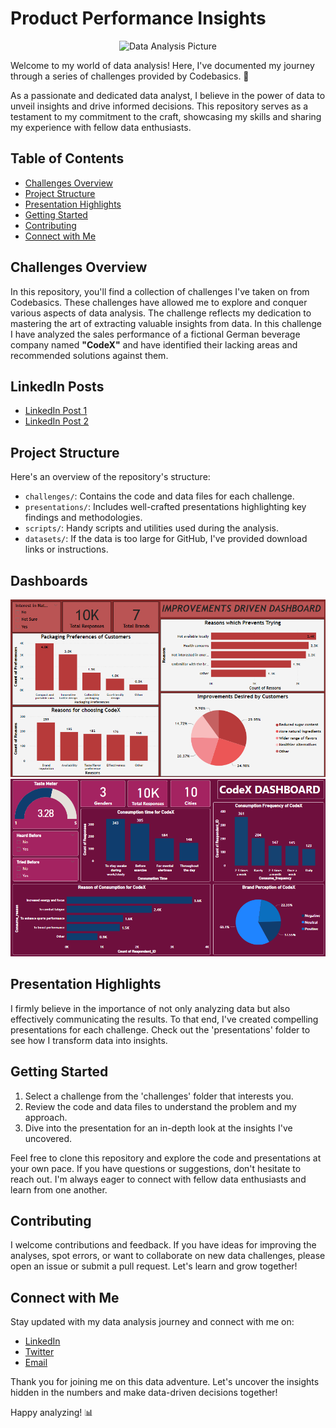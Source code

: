 # Product Performance Insights

<div align="center">
  <img src="https://media.licdn.com/dms/image/C4E16AQF9fFMEgQHK6w/profile-displaybackgroundimage-shrink_200_800/0/1659114806516?e=2147483647&v=beta&t=5WUUIG1nA-9bMP-KRcYEnkBRE8nPchtQEjXcdMP-EgI" alt="Data Analysis Picture">
</div>

Welcome to my world of data analysis! Here, I've documented my journey through a series of challenges provided by Codebasics. 🚀

As a passionate and dedicated data analyst, I believe in the power of data to unveil insights and drive informed decisions. This repository serves as a testament to my commitment to the craft, showcasing my skills and sharing my experience with fellow data enthusiasts.

## Table of Contents

- [Challenges Overview](#challenges-overview)
- [Project Structure](#project-structure)
- [Presentation Highlights](#presentation-highlights)
- [Getting Started](#getting-started)
- [Contributing](#contributing)
- [Connect with Me](#connect-with-me)

## Challenges Overview

In this repository, you'll find a collection of challenges I've taken on from Codebasics. These challenges have allowed me to explore and conquer various aspects of data analysis. The challenge reflects my dedication to mastering the art of extracting valuable insights from data. In this challenge I have analyzed the sales performance of a fictional German beverage 
company named **"CodeX"** and have identified their lacking areas and recommended solutions against them.

## LinkedIn Posts

- [LinkedIn Post 1](https://www.linkedin.com/posts/syed-abid-hassan-bb569b1b8_powerbi-powerbidashboard-dataanalysis-activity-7138530561119113216-5xm4?utm_source=share&utm_medium=member_desktop)
- [LinkedIn Post 2](https://www.linkedin.com/posts/syed-abid-hassan-bb569b1b8_powerbi-dashboard-salesperformance-activity-7139154078638546944-9xry?utm_source=share&utm_medium=member_desktop)

## Project Structure

Here's an overview of the repository's structure:

- `challenges/`: Contains the code and data files for each challenge.
- `presentations/`: Includes well-crafted presentations highlighting key findings and methodologies.
- `scripts/`: Handy scripts and utilities used during the analysis.
- `datasets/`: If the data is too large for GitHub, I've provided download links or instructions.

## Dashboards

<div align="center">
  <img src="https://github.com/Syed-Abid/CodeBasics-Data-Analysis-Challenges/blob/main/Challenge%201/CodeX%20Improvement%20Driven%20Dashboard.png" alt="Improvement Driven Dashboard">
</div>

<div align="center">
  <img src="https://github.com/Syed-Abid/CodeBasics-Data-Analysis-Challenges/blob/main/Challenge%201/CodeX%20Dashboard.png" alt="CodeX Dashboard">
</div>

## Presentation Highlights

I firmly believe in the importance of not only analyzing data but also effectively communicating the results. To that end, I've created compelling presentations for each challenge. Check out the 'presentations' folder to see how I transform data into insights.

## Getting Started

1. Select a challenge from the 'challenges' folder that interests you.
2. Review the code and data files to understand the problem and my approach.
3. Dive into the presentation for an in-depth look at the insights I've uncovered.

Feel free to clone this repository and explore the code and presentations at your own pace. If you have questions or suggestions, don't hesitate to reach out. I'm always eager to connect with fellow data enthusiasts and learn from one another.

## Contributing

I welcome contributions and feedback. If you have ideas for improving the analyses, spot errors, or want to collaborate on new data challenges, please open an issue or submit a pull request. Let's learn and grow together!

## Connect with Me

Stay updated with my data analysis journey and connect with me on:

- [LinkedIn](https://www.linkedin.com/in/syed-abid-hassan-bb569b1b8/)
- [Twitter](https://twitter.com/SyedAbi70523793)
- [Email](abidhassanjaffri31@gmail.com)

Thank you for joining me on this data adventure. Let's uncover the insights hidden in the numbers and make data-driven decisions together!

Happy analyzing! 📊
